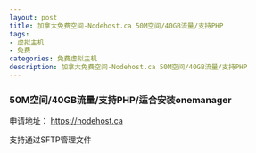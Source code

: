```yaml
---
layout: post
title: 加拿大免费空间-Nodehost.ca 50M空间/40GB流量/支持PHP
tags:
- 虚拟主机
- 免费
categories: 免费虚拟主机
description: 加拿大免费空间-Nodehost.ca 50M空间/40GB流量/支持PHP
---
```


### 50M空间/40GB流量/支持PHP/适合安装onemanager
申请地址：
https://nodehost.ca

支持通过SFTP管理文件
